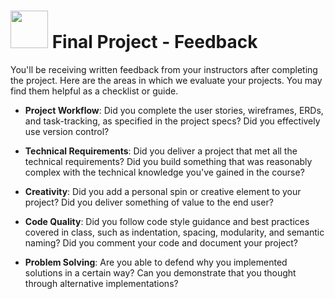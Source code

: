 # <img src="https://cloud.githubusercontent.com/assets/7833470/10899314/63829980-8188-11e5-8cdd-4ded5bcb6e36.png" height="60"> Final Project - Feedback

You'll be receiving written feedback from your instructors after completing the project. Here are the areas in which we evaluate your projects. You may find them helpful as a checklist or guide.

* **Project Workflow**: Did you complete the user stories, wireframes, ERDs, and task-tracking, as specified in the project specs? Did you effectively use version control?

* **Technical Requirements**: Did you deliver a project that met all the technical requirements? Did you build something that was reasonably complex with the technical knowledge you've gained in the course?

* **Creativity**: Did you add a personal spin or creative element to your project? Did you deliver something of value to the end user?

* **Code Quality**: Did you follow code style guidance and best practices covered in class, such as indentation, spacing, modularity, and semantic naming? Did you comment your code and document your project?

* **Problem Solving**: Are you able to defend why you implemented solutions in a certain way? Can you demonstrate that you thought through alternative implementations?
